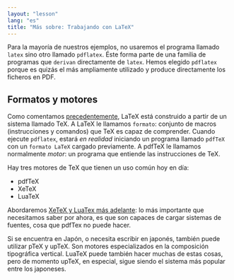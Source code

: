 ```yaml
---
layout: "lesson"
lang: "es"
title: "Más sobre: Trabajando con LaTeX"
---
```


Para la mayoría de nuestros ejemplos, no usaremos el programa llamado `latex` sino
otro llamado `pdflatex`. Éste forma parte de una familia de programas que `derivan`
directamente de `latex`. Hemos elegido `pdflatex` porque es quizás el más ampliamente 
utilizado y produce directamente los ficheros en PDF.

## Formatos y motores

Como comentamos [precedentemente](more-01), LaTeX está construido a partir de un sistema
llamado TeX. A LaTeX le llamamos `formato`: conjunto de macros (instrucciones y comandos)
que TeX es capaz de comprender. Cuando ejecute `pdflatex`, estará _en realidad_ iniciando un
programa llamado `pdfTeX` con un `formato LaTeX` cargado previamente. A pdfTeX le
llamamos normalmente _motor_: un programa que entiende las instrucciones de TeX.

Hay tres motores de TeX que tienen un uso común hoy en día:

- pdfTeX
- XeTeX
- LuaTeX

Abordaremos [XeTeX y LuaTex más adelante](lesson-14): lo más importante que necesitamos
saber por ahora, es que son capaces de cargar sistemas de fuentes, cosa que pdfTex 
no puede hacer.

Si se encuentra en Japón, o necesita escribir en japonés, también puede utilizar
pTeX y upTeX. Son motores especializados en la composición tipográfica vertical. LuaTeX 
puede también hacer muchas de estas cosas, pero de momento upTeX, en especial, sigue
siendo el sistema más popular entre los japoneses.
